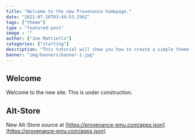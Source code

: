 ```yaml
---
title: "Welcome to the new Provenance homepage."
date: "2021-07-20T03:44:53.356Z"
tags: ["theme"]
type : "featured-post"
image : ""
author: ["Joe Mattiello"]
categories: ["starting"]
description: "This tutorial will show you how to create a simple theme in Hugo. I assume that you are familiar with HTML, the bash command line, and that you are comfortable using Markdown to format content."
banner: "img/banners/banner-1.jpg"
---
```


## Welcome

Welcome to the new site. This is under construction.

## Alt-Store

New Alt-Store source at [https://provenance-emu.com/apps.json](https://provenance-emu.com/apps.json)
